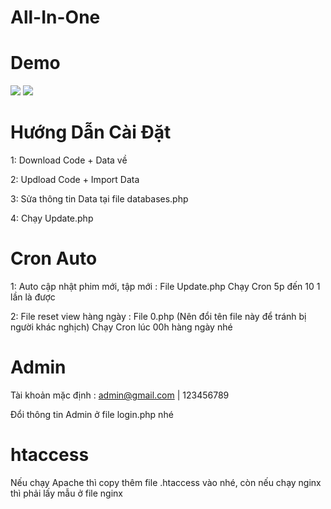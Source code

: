 # All-In-One

# Demo

<img src="https://github.com/hh-api/zophim/blob/main/0.png?raw=true"/>

<img src="https://github.com/hh-api/zophim/blob/main/0.jpg?raw=true"/>

# Hướng Dẫn Cài Đặt
1: Download Code + Data về

2: Updload Code + Import Data

3: Sửa thông tin Data tại file databases.php

4: Chạy Update.php

# Cron Auto
1: Auto cập nhật phim mới, tập mới : File Update.php Chạy Cron 5p đến 10 1 lần là được

2: File reset view hàng ngày : File 0.php (Nên đổi tên file này để tránh bị người khác nghịch) Chạy Cron lúc 00h hàng ngày nhé

# Admin
Tài khoản mặc định : admin@gmail.com | 123456789

Đổi thông tin Admin ở file login.php nhé

# htaccess
Nếu chạy Apache thì copy thêm file .htaccess vào nhé, còn nếu chạy nginx thì phải lấy mẫu ở file nginx
